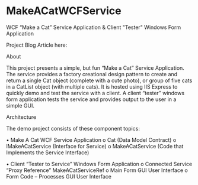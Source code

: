 # MakeACatWCFService

WCF “Make a Cat” Service Application & Client "Tester" Windows Form Application

Project Blog Article here: 



About

This project presents a simple, but fun “Make a Cat” Service Application. The service provides a factory creational design pattern to create and return a single Cat object (complete with a cute photo), or group of five cats in a CatList object (with multiple cats). It is hosted using IIS Express to quickly demo and test the service with a client. 
A client “tester” windows form application tests the service and provides output to the user in a simple GUI.  


Architecture

The demo project consists of these component topics:

•	Make A Cat WCF Service Application
o	Cat (Data Model Contract)
o	IMakeACatService (Interface for Service)
o	MakeACatService (Code that Implements the Service Interface)

•	Client “Tester to Service” Windows Form Application
o	Connected Service “Proxy Reference” MakeACatServiceRef
o	Main Form GUI User Interface
o	Form Code – Processes GUI User Interface
